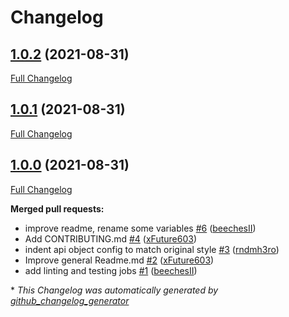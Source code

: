 # Changelog

## [1.0.2](https://github.com/T-Systems-MMS/ansible-collection-icinga/tree/1.0.2) (2021-08-31)

[Full Changelog](https://github.com/T-Systems-MMS/ansible-collection-icinga/compare/1.0.1...1.0.2)

## [1.0.1](https://github.com/T-Systems-MMS/ansible-collection-icinga/tree/1.0.1) (2021-08-31)

[Full Changelog](https://github.com/T-Systems-MMS/ansible-collection-icinga/compare/1.0.0...1.0.1)

## [1.0.0](https://github.com/T-Systems-MMS/ansible-collection-icinga/tree/1.0.0) (2021-08-31)

[Full Changelog](https://github.com/T-Systems-MMS/ansible-collection-icinga/compare/cdb54076888588fb8a9a7f3c7596e70c7bb70527...1.0.0)

**Merged pull requests:**

- improve readme, rename some variables [\#6](https://github.com/T-Systems-MMS/ansible-collection-icinga/pull/6) ([beechesII](https://github.com/beechesII))
- Add CONTRIBUTING.md [\#4](https://github.com/T-Systems-MMS/ansible-collection-icinga/pull/4) ([xFuture603](https://github.com/xFuture603))
- indent api object config to match original style [\#3](https://github.com/T-Systems-MMS/ansible-collection-icinga/pull/3) ([rndmh3ro](https://github.com/rndmh3ro))
- Improve general Readme.md [\#2](https://github.com/T-Systems-MMS/ansible-collection-icinga/pull/2) ([xFuture603](https://github.com/xFuture603))
- add linting and testing jobs [\#1](https://github.com/T-Systems-MMS/ansible-collection-icinga/pull/1) ([beechesII](https://github.com/beechesII))



\* *This Changelog was automatically generated by [github_changelog_generator](https://github.com/github-changelog-generator/github-changelog-generator)*
